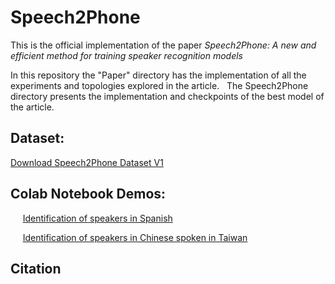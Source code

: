 # Speech2Phone
This is the official implementation of the  paper *Speech2Phone: A new and efficient method for training speaker recognition models*

In this repository the "Paper" directory has the implementation of all the experiments and topologies explored in the article.
  The Speech2Phone directory presents the implementation and checkpoints of the best model of the article.


## Dataset:
[Download Speech2Phone Dataset V1]()

## Colab Notebook Demos:

     [Identification of speakers in Spanish](https://colab.research.google.com/drive/1POsM0G7F-sZRHRp6bJt4Ym3rzVn-EcyU)

     [Identification of speakers in Chinese spoken in Taiwan](https://colab.research.google.com/drive/1PV4FTQDhNIu1BZKrF3Ehe1VY8LgGK-0i)


## Citation

```

```
